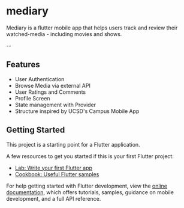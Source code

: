 # mediary

Mediary is a flutter mobile app that helps users track and review their watched-media - including movies and shows.

--
## Features
- User Authentication
- Browse Media via external API
- User Ratings and Comments
- Profile Screen
- State management with Provider
- Structure inspired by UCSD's Campus Mobile App


## Getting Started

This project is a starting point for a Flutter application.

A few resources to get you started if this is your first Flutter project:

- [Lab: Write your first Flutter app](https://docs.flutter.dev/get-started/codelab)
- [Cookbook: Useful Flutter samples](https://docs.flutter.dev/cookbook)

For help getting started with Flutter development, view the
[online documentation](https://docs.flutter.dev/), which offers tutorials,
samples, guidance on mobile development, and a full API reference.
